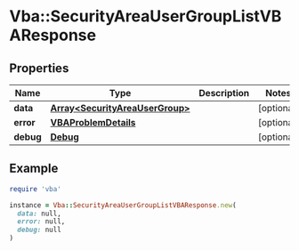 # Vba::SecurityAreaUserGroupListVBAResponse

## Properties

| Name | Type | Description | Notes |
| ---- | ---- | ----------- | ----- |
| **data** | [**Array&lt;SecurityAreaUserGroup&gt;**](SecurityAreaUserGroup.md) |  | [optional] |
| **error** | [**VBAProblemDetails**](VBAProblemDetails.md) |  | [optional] |
| **debug** | [**Debug**](Debug.md) |  | [optional] |

## Example

```ruby
require 'vba'

instance = Vba::SecurityAreaUserGroupListVBAResponse.new(
  data: null,
  error: null,
  debug: null
)
```

